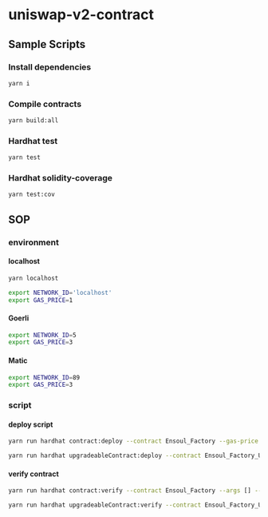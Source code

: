 # uniswap-v2-contract

## Sample Scripts
### Install dependencies
```bash
yarn i
```

### Compile contracts
```bash
yarn build:all
```

### Hardhat test
```bash
yarn test 
```

### Hardhat solidity-coverage
```bash
yarn test:cov
```

## SOP
### environment
#### localhost 
``` bash
yarn localhost

export NETWORK_ID='localhost'
export GAS_PRICE=1
```

#### Goerli
``` bash
export NETWORK_ID=5
export GAS_PRICE=3
```

#### Matic
``` bash
export NETWORK_ID=89
export GAS_PRICE=3
```

### script

#### deploy script
```bash
yarn run hardhat contract:deploy --contract Ensoul_Factory --gas-price $GAS_PRICE --args [] --network $NETWORK_ID

yarn run hardhat upgradeableContract:deploy --contract Ensoul_Factory_Upgradeable --gas-price $GAS_PRICE --args [] --network $NETWORK_ID
```

#### verify contract
```bash
yarn run hardhat contract:verify --contract Ensoul_Factory --args [] --network $NETWORK_ID

yarn run hardhat upgradeableContract:verify --contract Ensoul_Factory_Upgradeable --args [] --network $NETWORK_ID
```